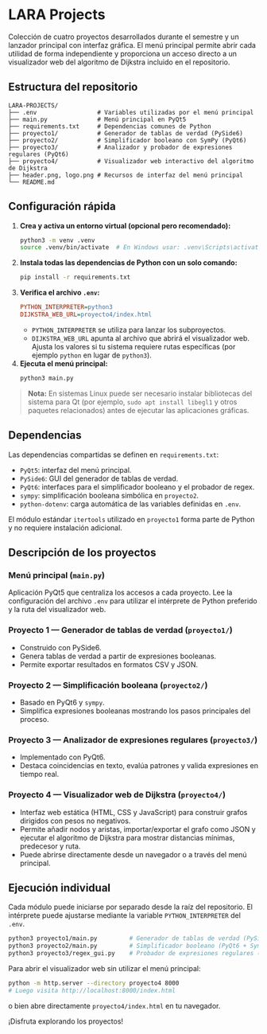 # LARA Projects

Colección de cuatro proyectos desarrollados durante el semestre y un lanzador
principal con interfaz gráfica. El menú principal permite abrir cada utilidad
de forma independiente y proporciona un acceso directo a un visualizador web
del algoritmo de Dijkstra incluido en el repositorio.

## Estructura del repositorio

```
LARA-PROJECTS/
├── .env                 # Variables utilizadas por el menú principal
├── main.py              # Menú principal en PyQt5
├── requirements.txt     # Dependencias comunes de Python
├── proyecto1/           # Generador de tablas de verdad (PySide6)
├── proyecto2/           # Simplificador booleano con SymPy (PyQt6)
├── proyecto3/           # Analizador y probador de expresiones regulares (PyQt6)
├── proyecto4/           # Visualizador web interactivo del algoritmo de Dijkstra
├── header.png, logo.png # Recursos de interfaz del menú principal
└── README.md
```

## Configuración rápida

1. **Crea y activa un entorno virtual (opcional pero recomendado):**
   ```bash
   python3 -m venv .venv
   source .venv/bin/activate  # En Windows usar: .venv\Scripts\activate
   ```
2. **Instala todas las dependencias de Python con un solo comando:**
   ```bash
   pip install -r requirements.txt
   ```
3. **Verifica el archivo `.env`:**
   ```ini
   PYTHON_INTERPRETER=python3
   DIJKSTRA_WEB_URL=proyecto4/index.html
   ```
   - `PYTHON_INTERPRETER` se utiliza para lanzar los subproyectos.
   - `DIJKSTRA_WEB_URL` apunta al archivo que abrirá el visualizador web.
   Ajusta los valores si tu sistema requiere rutas específicas (por ejemplo
   `python` en lugar de `python3`).
4. **Ejecuta el menú principal:**
   ```bash
   python3 main.py
   ```

> **Nota:** En sistemas Linux puede ser necesario instalar bibliotecas del
> sistema para Qt (por ejemplo, `sudo apt install libegl1` y otros paquetes
> relacionados) antes de ejecutar las aplicaciones gráficas.

## Dependencias

Las dependencias compartidas se definen en `requirements.txt`:

- `PyQt5`: interfaz del menú principal.
- `PySide6`: GUI del generador de tablas de verdad.
- `PyQt6`: interfaces para el simplificador booleano y el probador de regex.
- `sympy`: simplificación booleana simbólica en `proyecto2`.
- `python-dotenv`: carga automática de las variables definidas en `.env`.

El módulo estándar `itertools` utilizado en `proyecto1` forma parte de Python y
no requiere instalación adicional.

## Descripción de los proyectos

### Menú principal (`main.py`)

Aplicación PyQt5 que centraliza los accesos a cada proyecto. Lee la
configuración del archivo `.env` para utilizar el intérprete de Python
preferido y la ruta del visualizador web.

### Proyecto 1 — Generador de tablas de verdad (`proyecto1/`)

- Construido con PySide6.
- Genera tablas de verdad a partir de expresiones booleanas.
- Permite exportar resultados en formatos CSV y JSON.

### Proyecto 2 — Simplificación booleana (`proyecto2/`)

- Basado en PyQt6 y `sympy`.
- Simplifica expresiones booleanas mostrando los pasos principales del proceso.

### Proyecto 3 — Analizador de expresiones regulares (`proyecto3/`)

- Implementado con PyQt6.
- Destaca coincidencias en texto, evalúa patrones y valida expresiones en
  tiempo real.

### Proyecto 4 — Visualizador web de Dijkstra (`proyecto4/`)

- Interfaz web estática (HTML, CSS y JavaScript) para construir grafos dirigidos
  con pesos no negativos.
- Permite añadir nodos y aristas, importar/exportar el grafo como JSON y
  ejecutar el algoritmo de Dijkstra para mostrar distancias mínimas, predecesor
  y ruta.
- Puede abrirse directamente desde un navegador o a través del menú principal.

## Ejecución individual

Cada módulo puede iniciarse por separado desde la raíz del repositorio. El
intérprete puede ajustarse mediante la variable `PYTHON_INTERPRETER` del `.env`.

```bash
python3 proyecto1/main.py         # Generador de tablas de verdad (PySide6)
python3 proyecto2/main.py         # Simplificador booleano (PyQt6 + SymPy)
python3 proyecto3/regex_gui.py    # Probador de expresiones regulares (PyQt6)
```

Para abrir el visualizador web sin utilizar el menú principal:

```bash
python -m http.server --directory proyecto4 8000
# Luego visita http://localhost:8000/index.html
```

o bien abre directamente `proyecto4/index.html` en tu navegador.

¡Disfruta explorando los proyectos!
